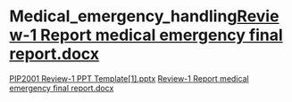 # Medical_emergency_handling[Review-1 Report medical emergency final report.docx](https://github.com/user-attachments/files/17451463/Review-1.Report.medical.emergency.final.report.docx)
[PIP2001 Review-1 PPT Template[1].pptx](https://github.com/user-attachments/files/17451464/PIP2001.Review-1.PPT.Template.1.pptx)
[Review-1 Report medical emergency final report.docx](https://github.com/user-attachments/files/17451490/Review-1.Report.medical.emergency.final.report.docx)
